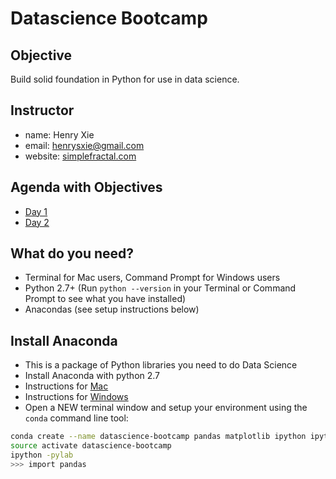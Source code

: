 # Datascience Bootcamp

## Objective
Build solid foundation in Python for use in data science.

## Instructor
- name: Henry Xie
- email: henrysxie@gmail.com
- website: [simplefractal.com](http://simplefractal.com)

## Agenda with Objectives
- [Day 1](https://github.com/henrysxie/datascience-bootcamp-part-one/blob/master/day_1.md)
- [Day 2](https://github.com/henrysxie/datascience-bootcamp-part-one/blob/master/day_2.md)

## What do you need?
- Terminal for Mac users, Command Prompt for Windows users
- Python 2.7+ (Run `python --version` in your Terminal or Command Prompt to see what you have installed)
- Anacondas (see setup instructions below)

## Install Anaconda
- This is a package of Python libraries you need to do Data Science
- Install Anaconda with python 2.7
- Instructions for [Mac](http://docs.continuum.io/anaconda/install.html#mac-install)
- Instructions for [Windows](http://docs.continuum.io/anaconda/install.html#windows-install)
- Open a NEW terminal window and setup your environment using the `conda` command line tool:
```bash
conda create --name datascience-bootcamp pandas matplotlib ipython ipython-notebook
source activate datascience-bootcamp
ipython -pylab
>>> import pandas
```